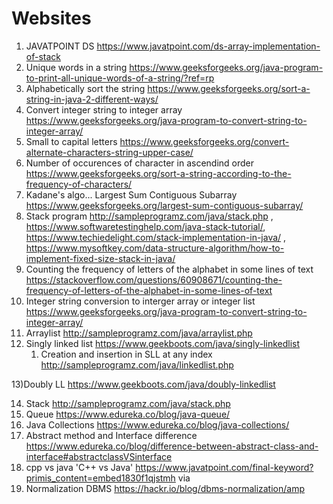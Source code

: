 # Websites


1) JAVATPOINT DS https://www.javatpoint.com/ds-array-implementation-of-stack
2) Unique words in a string https://www.geeksforgeeks.org/java-program-to-print-all-unique-words-of-a-string/?ref=rp 
3) Alphabetically sort the string https://www.geeksforgeeks.org/sort-a-string-in-java-2-different-ways/
4) Convert integer string to integer array https://www.geeksforgeeks.org/java-program-to-convert-string-to-integer-array/
5) Small to capital letters https://www.geeksforgeeks.org/convert-alternate-characters-string-upper-case/
6) Number of occurences of character in ascendind order https://www.geeksforgeeks.org/sort-a-string-according-to-the-frequency-of-characters/
7) Kadane's algo... Largest Sum Contiguous Subarray https://www.geeksforgeeks.org/largest-sum-contiguous-subarray/
8) Stack program http://sampleprogramz.com/java/stack.php , https://www.softwaretestinghelp.com/java-stack-tutorial/, https://www.techiedelight.com/stack-implementation-in-java/ , https://www.mysoftkey.com/data-structure-algorithm/how-to-implement-fixed-size-stack-in-java/ 
9) Counting the frequency of letters of the alphabet in some lines of text https://stackoverflow.com/questions/60908671/counting-the-frequency-of-letters-of-the-alphabet-in-some-lines-of-text
10) Integer string conversion to interger array or integer list https://www.geeksforgeeks.org/java-program-to-convert-string-to-integer-array/
11) Arraylist http://sampleprogramz.com/java/arraylist.php
12) Singly linked list https://www.geekboots.com/java/singly-linkedlist
    1. Creation and insertion in SLL at any index http://sampleprogramz.com/java/linkedlist.php

13)Doubly LL https://www.geekboots.com/java/doubly-linkedlist

14) Stack http://sampleprogramz.com/java/stack.php
15) Queue https://www.edureka.co/blog/java-queue/
16) Java Collections https://www.edureka.co/blog/java-collections/
17) Abstract method and Interface difference https://www.edureka.co/blog/difference-between-abstract-class-and-interface#abstractclassVSinterface
18) cpp vs java 'C++ vs Java' https://www.javatpoint.com/final-keyword?primis_content=embed1830f1qjstmh via
19) Normalization DBMS https://hackr.io/blog/dbms-normalization/amp

